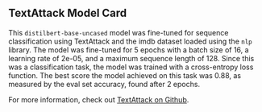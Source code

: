 ## TextAttack Model Card
This `distilbert-base-uncased` model was fine-tuned for sequence classification using TextAttack 
and the imdb dataset loaded using the `nlp` library. The model was fine-tuned 
for 5 epochs with a batch size of 16, a learning 
rate of 2e-05, and a maximum sequence length of 128. 
Since this was a classification task, the model was trained with a cross-entropy loss function. 
The best score the model achieved on this task was 0.88, as measured by the 
eval set accuracy, found after 2 epochs.

For more information, check out [TextAttack on Github](https://github.com/QData/TextAttack).
